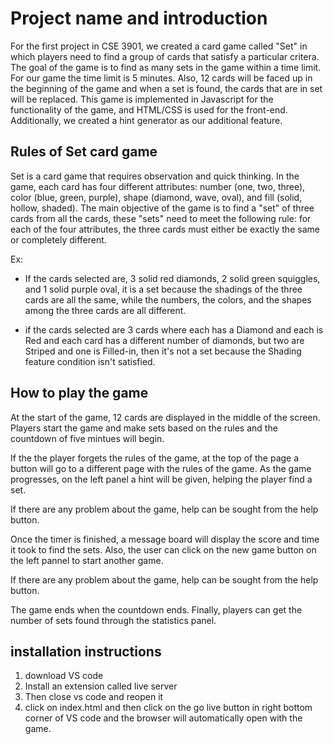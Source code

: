 # Project name and introduction
 For the first project in CSE 3901, we created a card game called "Set" in which players need to find a group of cards that satisfy a particular critera. The goal of the game is to find as many sets in the game within a time limit. For our game the time limit is 5 minutes. Also, 12 cards will be faced up in the beginning of the game and when a set is found, the cards that are in set will be replaced. This game is implemented in Javascript for the functionality of the game, and HTML/CSS is used for the front-end. Additionally, we created a hint generator as our additional feature.


## Rules of Set card game

Set is a card game that requires observation and quick thinking. 
In the game, each card has four different attributes: number (one, two, three), 
color (blue, green, purple), shape (diamond, wave, oval), and fill (solid, hollow, shaded). 
The main objective of the game is to find a "set" of three cards from all the cards,
these "sets" need to meet the following rule: for each of the four attributes, 
the three cards must either be exactly the same or completely different.

Ex:
  - If the cards selected are, 3 solid red diamonds, 2 solid green squiggles, and 1 solid purple oval, it is a set because the shadings of the three cards are all the same, while the numbers, the colors, and the shapes among the three cards are all different.

  - if the cards selected are 3 cards where each has a Diamond and each is Red and each card has a different number of diamonds, but two are Striped and one is Filled-in, then it's not a set because the Shading feature condition isn't satisfied.

## How to play the game

At the start of the game, 12 cards are displayed in the middle of the screen. Players start the game and make sets based on the rules and the countdown of five mintues will begin.

If the the player forgets the rules of the game, at the top of the page a button will go to a different page with the rules of the game. As the game progresses, on the left panel a hint will be given, helping the player find a set.

If there are any problem about the game, help can be sought from the help button.

Once the timer is finished, a message board will display the score and time it took to find the sets. Also, the user can click on the new game button on the left pannel to start another game.

If there are any problem about the game, help can be sought from the help button.


The game ends when the countdown ends. 
Finally, players can get the number of sets found through the statistics panel.


## installation instructions
1. download VS code
2. Install an extension called live server
3. Then close vs code and reopen it
4. click on index.html and then click on the go live button in right bottom corner of VS code and the browser will automatically open with the game.




	
	




